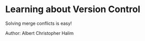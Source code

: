 # Learning about Version Control

Solving merge conflicts is easy!

Author: Albert Christopher Halim
